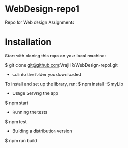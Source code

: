 # WebDesign-repo1
Repo for Web design Assignments


# Installation
Start with cloning this repo on your local machine:

$ git clone git@github.com:VrajHR/WebDesign-repo1.git
- cd into the folder you downloaded

To install and set up the library, run:
$ npm install -S myLib

- Usage
Serving the app

$ npm start

- Running the tests

$ npm test

- Building a distribution version

$ npm run build
